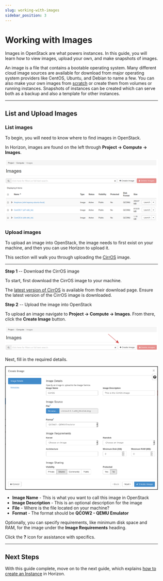 ```yaml
---
slug: working-with-images
sidebar_position: 3
---
```

# Working with Images

Images in OpenStack are what powers instances. In this guide, you will
learn how to view images, upload your own, and make snapshots of images.

An image is a file that contains a bootable operating system. Many
different cloud image sources are available for download from major
operating system providers like CentOS, Ubuntu, and Debian to name a
few. You can also make your own images from
[scratch](https://docs.openstack.org/image-guide/create-images-manually.html)
or create them from volumes or running instances. Snapshots of instances
can be created which can serve both as a backup and also a template for
other instances.

-----

## List and Upload Images

### **List images**

To begin, you will need to know where to find images in OpenStack.

In Horizon, images are found on the left through **Project -\> Compute
-\> Images**.

![image](images/um_images.png)

### **Upload images**

To upload an image into OpenStack, the image needs to first exist on
your machine, and then you can use Horizon to upload it.

This section will walk you through uploading the
[CirrOS](https://github.com/cirros-dev/cirros) image.

-----

**Step 1** -- Download the CirrOS image

To start, first download the CirrOS image to your machine.

The [latest version of
CirrOS](https://download.cirros-cloud.net/0.5.2/cirros-0.5.2-x86_64-disk.img)
is available from their download page. Ensure the latest version of the
CirrOS image is downloaded.

**Step 2** -- Upload the image into OpenStack

To upload an image navigate to **Project -\> Compute -\> Images**. From
there, click the **Create Image** button.

![image](images/um_create_image.png)

Next, fill in the required details.

![image](images/um_create_image_form.png)

- **Image Name** - This is what you want to call this image in
    OpenStack
- **Image Description** - This is an optional description for the
    image
- **File** - Where is the file located on your machine?
- **Format** - The format should be **QCOW2 - QEMU Emulator**

Optionally, you can specify requirements, like minimum disk space and
RAM, for the image under the **Image Requirements** heading.

Click the **?** icon for assistance with specifics.

-----

## Next Steps

With this guide complete, move on to the next guide, which explains [how
to create an Instance](create-an-instance) in Horizon.
